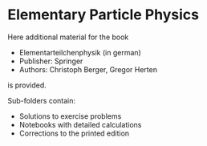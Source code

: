 # Elementary Particle Physics

Here additional material for the book
- Elementarteilchenphysik (in german)
- Publisher: Springer
- Authors: Christoph Berger, Gregor Herten 

is provided. 

Sub-folders contain:
- Solutions to exercise problems
- Notebooks with detailed calculations
- Corrections to the printed edition
 
